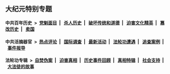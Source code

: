 ## 大纪元特别专题

#### 中共百年历史 &nbsp;>&nbsp; [党魁面目](indexes/nf1176107/README.md?11200430) &nbsp;| &nbsp; [杀人历史](indexes/nf1176106/README.md?11200430) &nbsp;| &nbsp; [破坏传统和道德](indexes/nf1176106/README.md?11200430) &nbsp;| &nbsp; [迫害文化精英](indexes/nf1176111/README.md?11200430) &nbsp;| &nbsp; [篡改历史](indexes/nf1176115/README.md?11200430) &nbsp;| &nbsp; [卖国](indexes/nf1176117/README.md?11200430) 

#### 中共活摘器官 &nbsp;>&nbsp; [热点评论](indexes/nf5879/README.md?11200430) &nbsp;| &nbsp; [国际调查](indexes/nf5947/README.md?11200430) &nbsp;| &nbsp; [最新活动](indexes/nf5883/README.md?11200430) &nbsp;| &nbsp; [法轮功遭遇](indexes/nf5881/README.md?11200430) &nbsp;| &nbsp; [追查案例](indexes/nf5880/README.md?11200430) &nbsp;| &nbsp; [事件报导](indexes/nf5877/README.md?11200430) 

#### 法轮功专辑 &nbsp;>&nbsp; [自焚伪案](indexes/nf5562/README.md?11200430) &nbsp;| &nbsp; [迫害真相](indexes/nf4379/README.md?11200430) &nbsp;| &nbsp; [历史事件回顾](indexes/nf5793/README.md?11200430) &nbsp;| &nbsp; [真相特辑](indexes/nf4389/README.md?11200430) &nbsp;| &nbsp; [社会支持](indexes/nf4386/README.md?11200430) &nbsp;| &nbsp; [大法徒的故事](indexes/nf1147481/README.md?11200430) 


